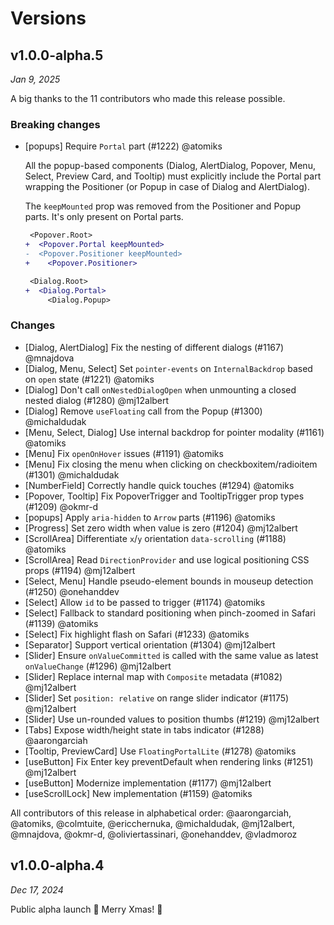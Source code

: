 # Versions

## v1.0.0-alpha.5

_Jan 9, 2025_

A big thanks to the 11 contributors who made this release possible.

### Breaking changes

- [popups] Require `Portal` part (#1222) @atomiks

  All the popup-based components (Dialog, AlertDialog, Popover, Menu, Select, Preview Card, and Tooltip) must explicitly include the Portal part wrapping the Positioner (or Popup in case of Dialog and AlertDialog).

  The `keepMounted` prop was removed from the Positioner and Popup parts.
  It's only present on Portal parts.

  ```diff
   <Popover.Root>
  +  <Popover.Portal keepMounted>
  -  <Popover.Positioner keepMounted>
  +    <Popover.Positioner>
  ```

  ```diff
   <Dialog.Root>
  +  <Dialog.Portal>
       <Dialog.Popup>
  ```

### Changes

- [Dialog, AlertDialog] Fix the nesting of different dialogs (#1167) @mnajdova
- [Dialog, Menu, Select] Set `pointer-events` on `InternalBackdrop` based on `open` state (#1221) @atomiks
- [Dialog] Don't call `onNestedDialogOpen` when unmounting a closed nested dialog (#1280) @mj12albert
- [Dialog] Remove `useFloating` call from the Popup (#1300) @michaldudak
- [Menu, Select, Dialog] Use internal backdrop for pointer modality (#1161) @atomiks
- [Menu] Fix `openOnHover` issues (#1191) @atomiks
- [Menu] Fix closing the menu when clicking on checkboxitem/radioitem (#1301) @michaldudak
- [NumberField] Correctly handle quick touches (#1294) @atomiks
- [Popover, Tooltip] Fix PopoverTrigger and TooltipTrigger prop types (#1209) @okmr-d
- [popups] Apply `aria-hidden` to `Arrow` parts (#1196) @atomiks
- [Progress] Set zero width when value is zero (#1204) @mj12albert
- [ScrollArea] Differentiate `x`/`y` orientation `data-scrolling` (#1188) @atomiks
- [ScrollArea] Read `DirectionProvider` and use logical positioning CSS props (#1194) @mj12albert
- [Select, Menu] Handle pseudo-element bounds in mouseup detection (#1250) @onehanddev
- [Select] Allow `id` to be passed to trigger (#1174) @atomiks
- [Select] Fallback to standard positioning when pinch-zoomed in Safari (#1139) @atomiks
- [Select] Fix highlight flash on Safari (#1233) @atomiks
- [Separator] Support vertical orientation (#1304) @mj12albert
- [Slider] Ensure `onValueCommitted` is called with the same value as latest `onValueChange` (#1296) @mj12albert
- [Slider] Replace internal map with `Composite` metadata (#1082) @mj12albert
- [Slider] Set `position: relative` on range slider indicator (#1175) @mj12albert
- [Slider] Use un-rounded values to position thumbs (#1219) @mj12albert
- [Tabs] Expose width/height state in tabs indicator (#1288) @aarongarciah
- [Tooltip, PreviewCard] Use `FloatingPortalLite` (#1278) @atomiks
- [useButton] Fix Enter key preventDefault when rendering links (#1251) @mj12albert
- [useButton] Modernize implementation (#1177) @mj12albert
- [useScrollLock] New implementation (#1159) @atomiks

All contributors of this release in alphabetical order: @aarongarciah, @atomiks, @colmtuite, @ericchernuka, @michaldudak, @mj12albert, @mnajdova, @okmr-d, @oliviertassinari, @onehanddev, @vladmoroz

## v1.0.0-alpha.4

_Dec 17, 2024_

Public alpha launch 🐣 Merry Xmas! 🎁
